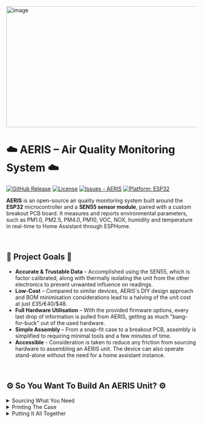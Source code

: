 <img width="1280" height="320" alt="image" src="https://github.com/user-attachments/assets/282ac998-404a-4882-8bfc-ee642892d781" />


# ☁️ AERIS – Air Quality Monitoring System ☁️

[![GitHub Release](https://img.shields.io/github/release/Alexander-T-Moss/AERIS?include_prereleases=&sort=semver&color=blue)](https://github.com/Alexander-T-Moss/AERIS/releases/)
[![License](https://img.shields.io/badge/License-GPL--3.0-blue)](#license)
[![Issues - AERIS](https://img.shields.io/github/issues/Alexander-T-Moss/AERIS)](https://github.com/Alexander-T-Moss/AERIS/issues)
[![Platform: ESP32](https://img.shields.io/badge/Platform-ESP32-blue.svg)](https://www.espressif.com/)

**AERIS** is an open-source air quality monitoring system built around the **ESP32** microcontroller and a **SEN55 sensor module**, paired with a custom breakout PCB board. It measures and reports environmental parameters, such as PM1.0, PM2.5, PM4.0, PM10, VOC, NOX, humidity and temperature in real-time to Home Assistant through ESPHome.

<br/>

## 📌 Project Goals 📌
- **Accurate & Trustable Data** – Accomplished using the SEN55, which is factor calibrated, along with thermally isolating the unit from the other electronics to prevent unwanted influence on readings.
- **Low-Cost** – Compared to similar devices, AERIS's DIY design approach and BOM minimisation considerations lead to a halving of the unit cost at just £35/€40/$48.
- **Full Hardware Utilisation** – With the provided firmware options, every last drop of information is pulled from AERIS, getting as much "bang-for-buck" out of the used hardware.
- **Simple Assembly** – From a snap-fit case to a breakout PCB, assembly is simplified to requiring minimal tools and a few minutes of time.
- **Accessible** - Consideration is taken to reduce any friction from sourcing hardware to assembling an AERIS unit. The device can also operate stand-alone without the need for a home assistant instance.

<br/>

## ⚙️ So You Want To Build An AERIS Unit? ⚙️
<details>
<summary>Sourcing What You Need</summary>
An up-to-date BOM with sourcing links can be found on [this shared Google Sheets](https://docs.google.com/spreadsheets/d/1mJc1zBeTynDavnT_W-ohvICVWmxclnV7TeTP1ajoJcM/edit?usp=sharing). (This is a view-only access link; save your own copy if you wish to make edits)
</details>
<details>
<summary>Printing The Case</summary>
Insert important stuff here
</details>
<details>
<summary>Putting It All Together</summary>
Insert important stuff here
</details>
